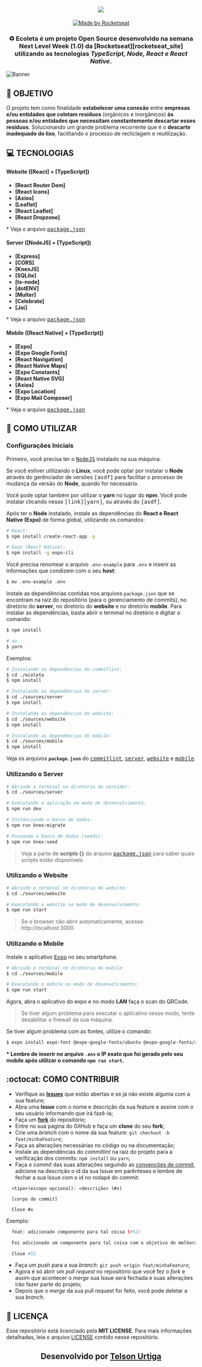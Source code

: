 <h1 align=center>
<img src="https://user-images.githubusercontent.com/38081852/83580830-6f63e200-a513-11ea-9a27-0a109ec1e4d0.png" />
</h1>

<div align="center">

<a href="https://rocketseat.com.br">
<img alt="Made by Rocketseat" src="https://img.shields.io/badge/made%20by-Rocketseat-%237519C1">
</a>

</div>

<h3 align="center">

♻️ Ecoleta é um projeto **Open Source** desenvolvido na semana **Next Level Week (1.0)** da **[Rocketseat][rocketseat_site]** utilizando as tecnologias **_TypeScript, Node, React e React Native_**.

</h3>

![Banner](https://user-images.githubusercontent.com/38081852/84095189-04178580-a9d5-11ea-9496-9ec6f6a282e5.png)

## **:rocket: OBJETIVO**

O projeto tem como finalidade **estabelecer uma conexão** entre **empresas e/ou entidades que coletam resíduos** (orgânicos e inorgânicos) **às pessoas e/ou entidades que necessitam constantemente descartar esses resíduos**. Solucionando um grande problema recorrente que é o **descarte inadequado do lixo**, facilitando o processo de recliclagem e reutilização.

<!--
  ...
  Local Reservado para o GIF do projeto rodando.
  ...
-->

## **:computer: TECNOLOGIAS**

#### **Website** ([React] + [TypeScript])

- **[React Router Dom]**
- **[React Icons]**
- **[Axios]**
- **[Leaflet]**
- **[React Leaflet]**
- **[React Dropzone]**

\* Veja o arquivo <kbd>[package.json](./sources/website/package.json)</kbd>

#### **Server** ([NodeJS] + [TypeScript])

- **[Express]**
- **[CORS]**
- **[KnexJS]**
- **[SQLite]**
- **[ts-node]**
- **[dotENV]**
- **[Multer]**
- **[Celebrate]**
- **[Joi]**

\* Veja o arquivo <kbd>[package.json](./sources/server/package.json)</kbd>

#### **Mobile** ([React Native] + [TypeScript])

- **[Expo]**
- **[Expo Google Fonts]**
- **[React Navigation]**
- **[React Native Maps]**
- **[Expo Constants]**
- **[React Native SVG]**
- **[Axios]**
- **[Expo Location]**
- **[Expo Mail Composer]**

\* Veja o arquivo <kbd>[package.json](./sources/mobile/package.json)</kbd>


## **:wine_glass: COMO UTILIZAR**

### Configurações Iniciais

Primeiro, você precisa ter o <kbd>[NodeJS](https://nodejs.org/en/download/)</kbd> instalado na sua máquina.

Se você estiver utilizando o **Linux**, você pode optar por instalar o **Node** através do gerênciador de versões <kbd>[asdf]</kbd> para facilitar o processo de mudança da versão do **Node**, quando for necessário.

Você pode optar também por utilizar o **yarn** no lugar do **npm**. Você pode instalar clicando nesse <kbd>[link][yarn]</kbd>, ou através do <kbd>[asdf]</kbd>.

Após ter o **Node** instalado, instale as dependências do **React e React Native (Expo)** de forma global, utilizando os comandos:

```sh
# React:
$ npm install create-react-app -g

# Expo (React Native):
$ npm install -g expo-cli
```

Você precisa renomear o arquivo `.env-example` para `.env` e inserir as informações que condizem com o seu **host**:

```sh
$ mv .env-example .env
```

Instale as dependências contidas nos arquivos `package.json` que se encontram na raíz do repositório (para o gerenciamento de commits), no diretório do **server**, no diretório do **website** e no diretório **mobile**. Para instalar as dependências, basta abrir o terminal no diretório e digitar o comando:

```sh
$ npm install

# ou
$ yarn
```

Exemplos:

```sh
# Instalando as dependências do commitlint:
$ cd ./ecoleta
$ npm install

# Instalando as dependências do server:
$ cd ./sources/server
$ npm install

# Instalando as dependências do website:
$ cd ./sources/website
$ npm install

# Instalando as dependências do mobile:
$ cd ./sources/mobile
$ npm install
```

Veja os arquivos **`package.json`** do <kbd>[commitlint](./package.json)</kbd>, <kbd>[server](./sources/server/package.json)</kbd>, <kbd>[website](./sources/website/package.json)</kbd> e <kbd>[mobile](./sources/mobile/package.json)</kbd>.

### Utilizando o Server

```sh
# Abrindo o terminal no diretório do servidor:
$ cd ./sources/server

# Executando a aplicação em modo de desenvolvimento:
$ npm run dev

# Instanciando o banco de dados:
$ npm run knex:migrate

# Povoando o banco de dados (seeds):
$ npm run knex:seed
```

> Veja a parte de **scripts {}** do arquivo <kbd>[package.json](./sources/server/package.json)</kbd> para saber quais scripts estão disponíveis.

### Utilizando o Website

```sh
# Abrindo o terminal no diretório do website:
$ cd ./sources/website

# Executando o website no modo de desenvolvimento:
$ npm run start
```

> Se o browser não abrir automaticamente, acesse: http://localhost:3000.

### Utilizando o Mobile

Instale o aplicativo <kbd>[Expo](https://play.google.com/store/apps/details?id=host.exp.exponent&hl=en)</kbd> no seu smartphone.

```sh
# Abrindo o terminal no diretório do mobile:
$ cd ./sources/mobile

# Executando o mobile no modo de desenvolvimento:
$ npm run start
```

Agora, abra o aplicativo do expo e no modo **LAN** faça o scan do QRCode.

> Se tiver algum problema para executar o aplicativo nesse modo, tente desabilitar o firewall da sua máquina.

Se tiver algum problema com as fontes, utilize o comando:

```sh
$ expo install expo-font @expo-google-fonts/ubuntu @expo-google-fonts/roboto
```

**\* Lembre de inserir no arquivo `.env` o IP exato que foi gerado pelo seu mobile após utilizar o comando `npm run start`.**

## **:octocat: COMO CONTRIBUIR**

- Verifique as **[Issues](https://github.com/x0n4d0/ecoleta/projects/1)** que estão abertas e se já não existe alguma com a sua feature;
- Abra uma **Issue** com o nome e descrição da sua feature e assine com o seu usuário informando que irá fazê-la;
- Faça um **[fork](https://help.github.com/pt/github/getting-started-with-github/fork-a-repo)** do repositório;
- Entre no sua página do GitHub e faça um **clone** do seu **fork**;
- Crie uma _branch_ com o nome da sua feature: `git chechout -b feat/minhaFeature`;
- Faça as alterações necessárias no código ou na documentação;
- Instale as dependências do _commitlint_ na raíz do projeto para a verificação dos commits: `npm install` ou `yarn`;
- Faça o _commit_ das suas alterações seguindo as [convenções de commit](https://www.conventionalcommits.org/pt-br/v1.0.0-beta.4/), adicione na descrição o id da sua Issue em parênteses e lembre de fechar a sua Issue com o id no rodapé do commit:

```
  <tipo>(escopo opcional): <descrição> (#x)

  [corpo do commit]

  Close #x
```

Exemplo:

```sh
  feat: adicionado componente para tal coisa (#52)

  Foi adicionado um componente para tal coisa com o objetivo de melhorar tal coisa, deixando o projeto de tal maneira.

  Close #52
```

- Faça um _push_ para a sua _branch_: `git push origin feat/minhaFeature`;
- Agora é só abrir um _pull request_ no repositório que você fez o _fork_ e assim que acontecer o _merge_ sua Issue será fechada e suas alterações irão fazer parte do projeto;
- Depois que o _merge_ da sua pull request for feito, você pode deletar a sua _branch_.


## **:page_with_curl: LICENÇA**

Esse repositório está licenciado pela **MIT LICENSE**. Para mais informações detalhadas, leia o arquivo [LICENSE](./LICENSE) contido nesse repositório.

<h2 align="center"> Desenvolvido por <a href="https://www.linkedin.com/in/telsonurtiga/">Telson Urtiga</a></h2>
